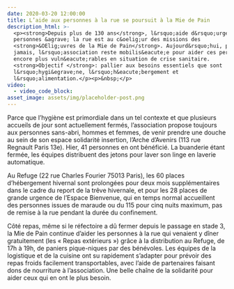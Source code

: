 ```yaml
---
date: 2020-03-20 12:00:00
title: L’aide aux personnes à la rue se poursuit à la Mie de Pain
description_html: >-
  <p><strong>Depuis plus de 130 ans</strong>, l&rsquo;aide d&rsquo;urgence aux
  personnes &agrave; la rue est au c&oelig;ur des missions des
  <strong>&OElig;uvres de la Mie de Pain</strong>. Aujourd&rsquo;hui, plus que
  jamais, l&rsquo;association reste mobilis&eacute;e pour aider ces personnes,
  encore plus vuln&eacute;rables en situation de crise sanitaire.
  <strong>Objectif </strong>: pallier aux besoins essentiels que sont
  l&rsquo;hygi&egrave;ne, l&rsquo;h&eacute;bergement et
  l&rsquo;alimentation.</p><p>&nbsp;</p>
video:
  - video_code_block:
asset_image: assets/img/placeholder-post.png
---
```


Parce que l’hygi&egrave;ne est primordiale dans un tel contexte et que plusieurs accueils de jour sont actuellement ferm&eacute;s, l’association propose toujours aux personnes sans-abri, hommes et femmes, de venir prendre une douche au sein de son espace solidarit&eacute; insertion, l’Arche d’Avenirs (113 rue Regnault Paris 13e). Hier, 41 personnes en ont b&eacute;n&eacute;fici&eacute;. La buanderie &eacute;tant ferm&eacute;e, les &eacute;quipes distribuent des jetons pour laver son linge en laverie automatique.

Au Refuge (22 rue Charles Fourier 75013 Paris), les 60 places d’h&eacute;bergement hivernal sont prolong&eacute;es pour deux mois suppl&eacute;mentaires dans le cadre du report de la tr&ecirc;ve hivernale, et pour les 28 places de grande urgence de l’Espace Bienvenue, qui en temps normal accueillent des personnes issues de maraude ou du 115 pour cinq nuits maximum, pas de remise &agrave; la rue pendant la dur&eacute;e du confinement.&nbsp;

C&ocirc;t&eacute; repas, m&ecirc;me si le r&eacute;fectoire a d&ucirc; fermer depuis le passage en stade 3, la Mie de Pain continue d’aider les personnes &agrave; la rue qui venaient y d&icirc;ner gratuitement (les &laquo; Repas ext&eacute;rieurs &raquo;) gr&acirc;ce &agrave; la distribution au Refuge, de 17h &agrave; 19h, de paniers pique-niques par des b&eacute;n&eacute;voles. Les &eacute;quipes de la logistique et de la cuisine ont su rapidement s’adapter pour pr&eacute;voir des repas froids facilement transportables, avec l’aide de partenaires faisant dons de nourriture &agrave; l’association. Une belle cha&icirc;ne de la solidarit&eacute; pour aider ceux qui en ont le plus besoin.&nbsp;